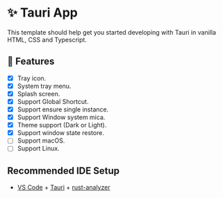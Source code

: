 # ✨ Tauri App

This template should help get you started developing with Tauri in vanilla HTML, CSS and Typescript.

## 🎉 Features

- [x] Tray icon.
- [x] System tray menu.
- [x] Splash screen.
- [x] Support Global Shortcut.
- [x] Support ensure single instance.
- [x] Support Window system mica.
- [x] Theme support (Dark or Light).
- [x] Support window state restore.
- [ ] Support macOS.
- [ ] Support Linux.

## Recommended IDE Setup

- [VS Code](https://code.visualstudio.com/) + [Tauri](https://marketplace.visualstudio.com/items?itemName=tauri-apps.tauri-vscode) + [rust-analyzer](https://marketplace.visualstudio.com/items?itemName=rust-lang.rust-analyzer)
